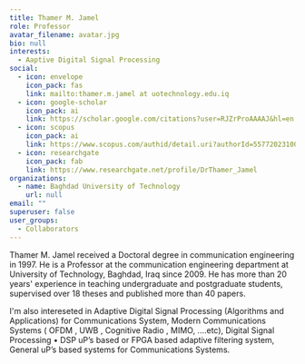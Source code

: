 ```yaml
---
title: Thamer M. Jamel
role: Professor
avatar_filename: avatar.jpg
bio: null
interests:
  - Aaptive Digital Signal Processing
social:
  - icon: envelope
    icon_pack: fas
    link: mailto:thamer.m.jamel at uotechnology.edu.iq
  - icon: google-scholar
    icon_pack: ai
    link: https://scholar.google.com/citations?user=RJZrProAAAAJ&hl=en
  - icon: scopus
    icon_pack: ai
    link: https://www.scopus.com/authid/detail.uri?authorId=55772023100
  - icon: researchgate
    icon_pack: fab
    link: https://www.researchgate.net/profile/DrThamer_Jamel
organizations:
  - name: Baghdad University of Technology
    url: null
email: ""
superuser: false
user_groups:
  - Collaborators
---
```


Thamer M. Jamel received a Doctoral degree in communication engineering in 1997. He is a Professor at the communication engineering department at University of Technology, Baghdad, Iraq since 2009. He has more than 20 years' experience in teaching undergraduate and postgraduate students, supervised over 18 theses and published more than 40 papers.



 I'm also intereseted in Adaptive Digital Signal Processing (Algorithms and Applications) for Communications System, Modern Communications Systems ( OFDM , UWB , Cognitive Radio , MIMO, ....etc), Digital Signal Processing • DSP uP’s based or FPGA based adaptive filtering system, General uP’s based systems for Communications Systems.